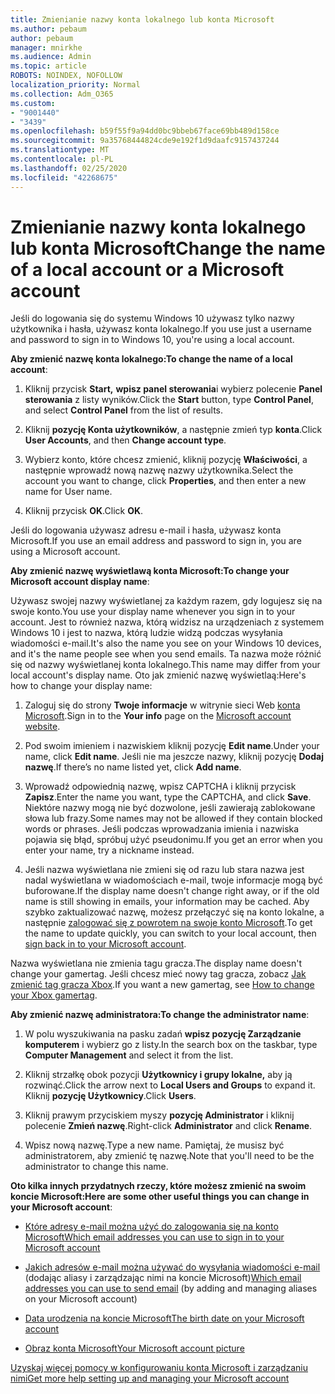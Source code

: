 ```yaml
---
title: Zmienianie nazwy konta lokalnego lub konta Microsoft
ms.author: pebaum
author: pebaum
manager: mnirkhe
ms.audience: Admin
ms.topic: article
ROBOTS: NOINDEX, NOFOLLOW
localization_priority: Normal
ms.collection: Adm_O365
ms.custom:
- "9001440"
- "3439"
ms.openlocfilehash: b59f55f9a94dd0bc9bbeb67face69bb489d158ce
ms.sourcegitcommit: 9a35768444824cde9e192f1d9daafc9157437244
ms.translationtype: MT
ms.contentlocale: pl-PL
ms.lasthandoff: 02/25/2020
ms.locfileid: "42268675"
---
```

# <a name="change-the-name-of-a-local-account-or-a-microsoft-account"></a><span data-ttu-id="a35fb-102">Zmienianie nazwy konta lokalnego lub konta Microsoft</span><span class="sxs-lookup"><span data-stu-id="a35fb-102">Change the name of a local account or a Microsoft account</span></span>

<span data-ttu-id="a35fb-103">Jeśli do logowania się do systemu Windows 10 używasz tylko nazwy użytkownika i hasła, używasz konta lokalnego.</span><span class="sxs-lookup"><span data-stu-id="a35fb-103">If you use just a username and password to sign in to Windows 10, you're using a local account.</span></span> 

<span data-ttu-id="a35fb-104">**Aby zmienić nazwę konta lokalnego:**</span><span class="sxs-lookup"><span data-stu-id="a35fb-104">**To change the name of a local account**:</span></span>

1. <span data-ttu-id="a35fb-105">Kliknij przycisk **Start,** **wpisz panel sterowania**i wybierz polecenie **Panel sterowania** z listy wyników.</span><span class="sxs-lookup"><span data-stu-id="a35fb-105">Click the **Start** button, type **Control Panel**, and select **Control Panel** from the list of results.</span></span>

2. <span data-ttu-id="a35fb-106">Kliknij **pozycję Konta użytkowników**, a następnie zmień typ **konta**.</span><span class="sxs-lookup"><span data-stu-id="a35fb-106">Click **User Accounts**, and then **Change account type**.</span></span>

3. <span data-ttu-id="a35fb-107">Wybierz konto, które chcesz zmienić, kliknij pozycję **Właściwości**, a następnie wprowadź nową nazwę nazwy użytkownika.</span><span class="sxs-lookup"><span data-stu-id="a35fb-107">Select the account you want to change, click **Properties**, and then enter a new name for User name.</span></span>

4. <span data-ttu-id="a35fb-108">Kliknij przycisk **OK**.</span><span class="sxs-lookup"><span data-stu-id="a35fb-108">Click **OK**.</span></span>

<span data-ttu-id="a35fb-109">Jeśli do logowania używasz adresu e-mail i hasła, używasz konta Microsoft.</span><span class="sxs-lookup"><span data-stu-id="a35fb-109">If you use an email address and password to sign in, you are using a Microsoft account.</span></span>

<span data-ttu-id="a35fb-110">**Aby zmienić nazwę wyświetlawą konta Microsoft:**</span><span class="sxs-lookup"><span data-stu-id="a35fb-110">**To change your Microsoft account display name**:</span></span>

<span data-ttu-id="a35fb-111">Używasz swojej nazwy wyświetlanej za każdym razem, gdy logujesz się na swoje konto.</span><span class="sxs-lookup"><span data-stu-id="a35fb-111">You use your display name whenever you sign in to your account.</span></span> <span data-ttu-id="a35fb-112">Jest to również nazwa, którą widzisz na urządzeniach z systemem Windows 10 i jest to nazwa, którą ludzie widzą podczas wysyłania wiadomości e-mail.</span><span class="sxs-lookup"><span data-stu-id="a35fb-112">It's also the name you see on your Windows 10 devices, and it's the name people see when you send emails.</span></span> <span data-ttu-id="a35fb-113">Ta nazwa może różnić się od nazwy wyświetlanej konta lokalnego.</span><span class="sxs-lookup"><span data-stu-id="a35fb-113">This name may differ from your local account's display name.</span></span> <span data-ttu-id="a35fb-114">Oto jak zmienić nazwę wyświetlaą:</span><span class="sxs-lookup"><span data-stu-id="a35fb-114">Here's how to change your display name:</span></span>

1. <span data-ttu-id="a35fb-115">Zaloguj się do strony **Twoje informacje** w witrynie sieci Web [konta Microsoft](https://account.microsoft.com/).</span><span class="sxs-lookup"><span data-stu-id="a35fb-115">Sign in to the **Your info** page on the [Microsoft account website](https://account.microsoft.com/).</span></span>

2. <span data-ttu-id="a35fb-116">Pod swoim imieniem i nazwiskiem kliknij pozycję **Edit name**.</span><span class="sxs-lookup"><span data-stu-id="a35fb-116">Under your name, click **Edit name**.</span></span> <span data-ttu-id="a35fb-117">Jeśli nie ma jeszcze nazwy, kliknij pozycję **Dodaj nazwę**.</span><span class="sxs-lookup"><span data-stu-id="a35fb-117">If there’s no name listed yet, click **Add name**.</span></span> 

3. <span data-ttu-id="a35fb-118">Wprowadź odpowiednią nazwę, wpisz CAPTCHA i kliknij przycisk **Zapisz**.</span><span class="sxs-lookup"><span data-stu-id="a35fb-118">Enter the name you want, type the CAPTCHA, and click **Save**.</span></span> <span data-ttu-id="a35fb-119">Niektóre nazwy mogą nie być dozwolone, jeśli zawierają zablokowane słowa lub frazy.</span><span class="sxs-lookup"><span data-stu-id="a35fb-119">Some names may not be allowed if they contain blocked words or phrases.</span></span> <span data-ttu-id="a35fb-120">Jeśli podczas wprowadzania imienia i nazwiska pojawia się błąd, spróbuj użyć pseudonimu.</span><span class="sxs-lookup"><span data-stu-id="a35fb-120">If you get an error when you enter your name, try a nickname instead.</span></span>

4. <span data-ttu-id="a35fb-121">Jeśli nazwa wyświetlana nie zmieni się od razu lub stara nazwa jest nadal wyświetlana w wiadomościach e-mail, twoje informacje mogą być buforowane.</span><span class="sxs-lookup"><span data-stu-id="a35fb-121">If the display name doesn't change right away, or if the old name is still showing in emails, your information may be cached.</span></span> <span data-ttu-id="a35fb-122">Aby szybko zaktualizować nazwę, możesz przełączyć się na konto lokalne, a następnie [zalogować się z powrotem na swoje konto Microsoft](https://account.microsoft.com/).</span><span class="sxs-lookup"><span data-stu-id="a35fb-122">To get the name to update quickly, you can switch to your local account, then [sign back in to your Microsoft account](https://account.microsoft.com/).</span></span>

<span data-ttu-id="a35fb-123">Nazwa wyświetlana nie zmienia tagu gracza.</span><span class="sxs-lookup"><span data-stu-id="a35fb-123">The display name doesn't change your gamertag.</span></span> <span data-ttu-id="a35fb-124">Jeśli chcesz mieć nowy tag gracza, zobacz [Jak zmienić tag gracza Xbox](https://support.xbox.com/id-ID/account-management/change-xbox-live-gamertag).</span><span class="sxs-lookup"><span data-stu-id="a35fb-124">If you want a new gamertag, see [How to change your Xbox gamertag](https://support.xbox.com/id-ID/account-management/change-xbox-live-gamertag).</span></span>

<span data-ttu-id="a35fb-125">**Aby zmienić nazwę administratora:**</span><span class="sxs-lookup"><span data-stu-id="a35fb-125">**To change the administrator name**:</span></span>

1. <span data-ttu-id="a35fb-126">W polu wyszukiwania na pasku zadań **wpisz pozycję Zarządzanie komputerem** i wybierz go z listy.</span><span class="sxs-lookup"><span data-stu-id="a35fb-126">In the search box on the taskbar, type **Computer Management** and select it from the list.</span></span>

2. <span data-ttu-id="a35fb-127">Kliknij strzałkę obok pozycji **Użytkownicy i grupy lokalne,** aby ją rozwinąć.</span><span class="sxs-lookup"><span data-stu-id="a35fb-127">Click the arrow next to **Local Users and Groups** to expand it.</span></span> <span data-ttu-id="a35fb-128">Kliknij **pozycję Użytkownicy**.</span><span class="sxs-lookup"><span data-stu-id="a35fb-128">Click **Users**.</span></span>

3. <span data-ttu-id="a35fb-129">Kliknij prawym przyciskiem myszy **pozycję Administrator** i kliknij polecenie **Zmień nazwę**.</span><span class="sxs-lookup"><span data-stu-id="a35fb-129">Right-click **Administrator** and click **Rename**.</span></span>

4. <span data-ttu-id="a35fb-130">Wpisz nową nazwę.</span><span class="sxs-lookup"><span data-stu-id="a35fb-130">Type a new name.</span></span> <span data-ttu-id="a35fb-131">Pamiętaj, że musisz być administratorem, aby zmienić tę nazwę.</span><span class="sxs-lookup"><span data-stu-id="a35fb-131">Note that you'll need to be the administrator to change this name.</span></span>

<span data-ttu-id="a35fb-132">**Oto kilka innych przydatnych rzeczy, które możesz zmienić na swoim koncie Microsoft:**</span><span class="sxs-lookup"><span data-stu-id="a35fb-132">**Here are some other useful things you can change in your Microsoft account**:</span></span>

- [<span data-ttu-id="a35fb-133">Które adresy e-mail można użyć do zalogowania się na konto Microsoft</span><span class="sxs-lookup"><span data-stu-id="a35fb-133">Which email addresses you can use to sign in to your Microsoft account</span></span>](https://support.microsoft.com/help/4026162)

- <span data-ttu-id="a35fb-134">[Jakich adresów e-mail można używać do wysyłania wiadomości e-mail](https://support.microsoft.com/help/12407) (dodając aliasy i zarządzając nimi na koncie Microsoft)</span><span class="sxs-lookup"><span data-stu-id="a35fb-134">[Which email addresses you can use to send email](https://support.microsoft.com/help/12407) (by adding and managing aliases on your Microsoft account)</span></span>

- [<span data-ttu-id="a35fb-135">Data urodzenia na koncie Microsoft</span><span class="sxs-lookup"><span data-stu-id="a35fb-135">The birth date on your Microsoft account</span></span>](https://support.microsoft.com/help/12411)

- [<span data-ttu-id="a35fb-136">Obraz konta Microsoft</span><span class="sxs-lookup"><span data-stu-id="a35fb-136">Your Microsoft account picture</span></span>](https://support.microsoft.com/help/4026790)

[<span data-ttu-id="a35fb-137">Uzyskaj więcej pomocy w konfigurowaniu konta Microsoft i zarządzaniu nimi</span><span class="sxs-lookup"><span data-stu-id="a35fb-137">Get more help setting up and managing your Microsoft account</span></span>](https://support.microsoft.com/hub/4294457/microsoft-account-help#manage-account)